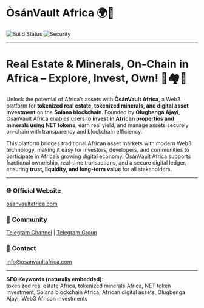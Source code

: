 # ÒsánVault Africa 🌍💎

![Build Status](https://camo.githubusercontent.com/30a50fdb65b933ad94d0ec9a84b4da2b3e9a0b1340394ddfb874d8701a8aca01/68747470733a2f2f696d672e736869656c64732e696f2f6769746875622f776f726b666c6f772f7374617475732f4461726b686561727465643030372f6f73616e7661756c742d6166726963612f4349) 
![Security](https://camo.githubusercontent.com/dfe62428b26b0d5cdd209096e3fc3d83c9d02db5f7c385d5f118095c13410176/68747470733a2f2f696d672e736869656c64732e696f2f736e796b2f76756c6e65726162696c69746965732f6769746875622f4461726b686561727465643030372f6f73616e7661756c742d616672696361)

---

# **Real Estate & Minerals, On-Chain in Africa – Explore, Invest, Own!** 🚀🏘️💎

Unlock the potential of Africa’s assets with **ÒsánVault Africa**, a Web3 platform for **tokenized real estate, tokenized minerals, and digital asset investment** on the **Solana blockchain**. Founded by **Olugbenga Ajayi**, ÒsánVault Africa enables users to **invest in African properties and minerals using NET tokens**, earn real yield, and manage assets securely on-chain with transparency and blockchain efficiency.  

This platform bridges traditional African asset markets with modern Web3 technology, making it easy for investors, developers, and communities to participate in Africa’s growing digital economy. ÒsánVault Africa supports fractional ownership, real-time transactions, and a secure digital ledger, ensuring **trust, liquidity, and long-term value** for all stakeholders.  

---

### 🌐 Official Website
[osanvaultafrica.com](https://osanvaultafrica.com/)

### 💬 Community
[Telegram Channel](https://t.me/%C3%92s%C3%A1nVaultAfrica) | [Telegram Group](https://t.me/%C3%92s%C3%A1nVaultAfricaCommunity)

### 📧 Contact
info@osanvaultafrica.com

---

**SEO Keywords (naturally embedded):**  
tokenized real estate Africa, tokenized minerals Africa, NET token investment, Solana blockchain Africa, African digital assets, Olugbenga Ajayi, Web3 African investments
